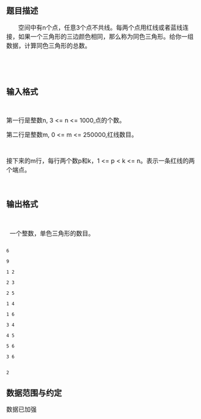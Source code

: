 ## 题目描述

<div>
 <span style="font-size: 12pt">       </span><span style="font-size: 12pt">空间中有</span><span style="font-size: 12pt">n</span><span style="font-size: 12pt">个点，任意</span><span style="font-size: 12pt">3</span><span style="font-size: 12pt">个点不共线。每两个点用红线或者蓝线连接，如果一个三角形的三边颜色相同，那么称为同色三角形。给你一组数据，计算同色三角形的总数。</span>
</div>
<div>
  
</div>
<div>
 <span style="font-size: 12pt">      </span>
</div>

## 输入格式

<div>
   
 <p><font size="3">第一行是整数<span style="font-size: 12pt">n, 3 <= n <= 1000,</span></font><span style="font-size: 12pt">点的个数。</span></p>
 <div>
  <span style="font-size: 12pt">第二行是整数</span><span style="font-size: 12pt">m, 0 <= m <= 250000,</span><span style="font-size: 12pt">红线数目。</span>
 </div>
 <div>
   
 </div>
 <div>
  <span style="font-size: 12pt">接下来的</span><span style="font-size: 12pt">m</span><span style="font-size: 12pt">行，每行两个数</span><span style="font-size: 12pt">p</span><span style="font-size: 12pt">和</span><span style="font-size: 12pt">k</span><span style="font-size: 12pt">，</span><span style="font-size: 12pt">1 <= p < k <= n</span><span style="font-size: 12pt">。表示一条红线的两个端点。</span>
 </div>
</div>
<div>
 <span style="font-size: 12pt">      </span>
</div>

## 输出格式

<div>
 <span style="font-size: medium"> </span>
</div>
<p><span style="font-size: medium">  一个整数，单色三角形的数目。<br></span></p>

```input1
6
9
1 2
2 3
2 5
1 4
1 6
3 4
4 5
5 6
3 6
```
```output1
2
```
## 数据范围与约定

<p><span style="font-size: medium">数据已加强</span></p>

